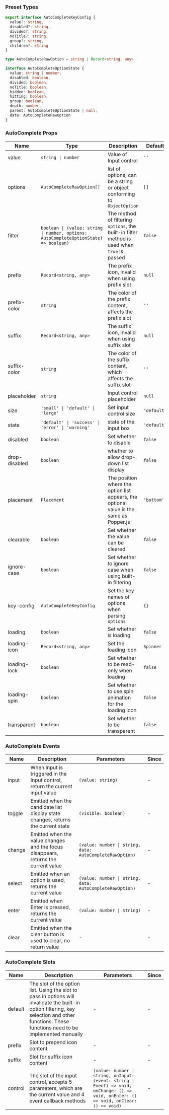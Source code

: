 ### Preset Types

```ts
export interface AutoCompleteKeyConfig {
  value?: string,
  disabled?: string,
  divided?: string,
  noTitle?: string,
  group?: string,
  children?: string
}

type AutoCompleteRawOption = string | Record<string, any>

interface AutoCompleteOptionState {
  value: string | number,
  disabled: boolean,
  divided: boolean,
  noTitle: boolean,
  hidden: boolean,
  hitting: boolean,
  group: boolean,
  depth: number,
  parent: AutoCompleteOptionState | null,
  data: AutoCompleteRawOption
}
```

### AutoComplete Props

| Name          | Type                                                                                 | Description                                                                                 | Default     | Since   |
| ------------- | ------------------------------------------------------------------------------------ | ------------------------------------------------------------------------------------------- | ----------- | ------- |
| value         | `string \| number`                                                                   | Value of Input control                                                                      | `''`        | -       |
| options       | `AutoCompleteRawOption[]`                                                            | list of options, can be a string or object conforming to `ObjectOption`                     | `[]`        | -       |
| filter        | `boolean \| (value: string \| number, options: AutoCompleteOptionState) => boolean)` | The method of filtering `options`, the built-in filter method is used when `true` is passed | `false`     | -       |
| prefix        | `Record<string, any>`                                                                | The prefix icon, invalid when using prefix slot                                             | `null`      | -       |
| prefix-color  | `string`                                                                             | The color of the prefix content, affects the prefix slot                                    | `''`        | -       |
| suffix        | `Record<string, any>`                                                                | The suffix icon, invalid when using suffix slot                                             | `null`      | -       |
| suffix-color  | `string`                                                                             | The color of the suffix content, which affects the suffix slot                              | `''`        | -       |
| placeholder   | `string`                                                                             | Input control placeholder                                                                   | `null`      | -       |
| size          | `'small' \| 'default' \| 'large'`                                                    | Set input control size                                                                      | `'default'` | -       |
| state         | `'default' \| 'success' \| 'error' \| 'warning'`                                     | state of the input box                                                                      | `'default'` | -       |
| disabled      | `boolean`                                                                            | Set whether to disable                                                                      | `false`     | -       |
| drop-disabled | `boolean`                                                                            | whether to allow drop-down list display                                                     | `false`     | -       |
| placement     | `Placement`                                                                          | The position where the option list appears, the optional value is the same as Popper.js     | `'bottom'`  | -       |
| clearable     | `boolean`                                                                            | Set whether the value can be cleared                                                        | `false`     | -       |
| ignore-case   | `boolean`                                                                            | Set whether to ignore case when using built-in filtering                                    | `false`     | -       |
| key-config    | `AutoCompleteKeyConfig`                                                              | Set the key names of options when parsing `options`                                         | `{}`        | `2.0.0` |
| loading       | `boolean`                                                                            | Set whether is loading                                                                      | `false`     | `2.0.0` |
| loading-icon  | `Record<string, any>`                                                                | Set the loading icon                                                                        | `Spinner`   | `2.0.0` |
| loading-lock  | `boolean`                                                                            | Set whether to be read-only when loading                                                    | `false`     | `2.0.0` |
| loading-spin  | `boolean`                                                                            | Set whether to use spin animation for the loading icon                                      | `false`     | `2.0.0` |
| transparent   | `boolean`                                                                            | Set whether to be transparent                                                               | `false`     | `2.0.2` |

### AutoComplete Events

| Name   | Description                                                                        | Parameters                                               | Since |
| ------ | ---------------------------------------------------------------------------------- | -------------------------------------------------------- | ----- |
| input  | When input is triggered in the Input control, return the current input value       | `(value: string)`                                        | -     |
| toggle | Emitted when the candidate list display state changes, returns the current state   | `(visible: boolean)`                                     | -     |
| change | Emitted when the value changes and the focus disappears, returns the current value | `(value: number \| string, data: AutoCompleteRawOption)` | -     |
| select | Emitted when an option is used, returns the current value                          | `(value: number \| string, data: AutoCompleteRawOption)` | -     |
| enter  | Emitted when Enter is pressed, returns the current value                           | `(value: number \| string)`                              | -     |
| clear  | Emitted when the clear button is used to clear, no return value                    | -                                                        | -     |

### AutoComplete Slots

| Name    | Description                                                                                                                                                                                      | Parameters                                                                                                                             | Since |
| ------- | ------------------------------------------------------------------------------------------------------------------------------------------------------------------------------------------------ | -------------------------------------------------------------------------------------------------------------------------------------- | ----- |
| default | The slot of the option list. Using the slot to pass in options will invalidate the built-in option filtering, key selection and other functions. These functions need to be implemented manually | -                                                                                                                                      | -     |
| prefix  | Slot to prepend icon content                                                                                                                                                                     | -                                                                                                                                      | -     |
| suffix  | Slot for suffix icon content                                                                                                                                                                     | -                                                                                                                                      | -     |
| control | The slot of the input control, accepts 5 parameters, which are the current value and 4 event callback methods                                                                                    | `(value: number \| string, onInput: (event: string \| Event) => void, onChange: () => void, onEnter: () => void, onClear: () => void)` | -     |
